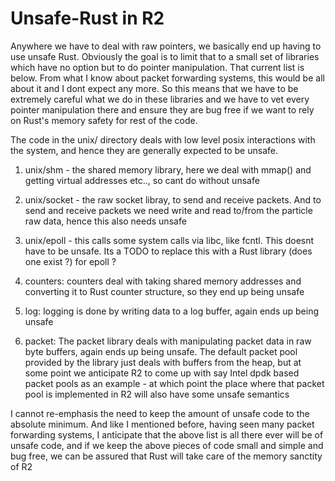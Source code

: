 # Unsafe-Rust in R2

Anywhere we have to deal with raw pointers, we basically end up having to use unsafe Rust. Obviously the goal is to limit that to a small set of libraries which have no option but to do pointer manipulation. That current list is below. From what I know about packet forwarding systems, this would be all about it and I dont expect any more. So this means that we have to be extremely careful what we do in these libraries and we have to vet every pointer manipulation there and ensure they are bug free if we want to rely on Rust's memory safety for rest of the code.

The code in the unix/ directory deals with low level posix interactions with the system, and hence they are generally expected to be unsafe.

1. unix/shm - the shared memory library, here we deal with mmap() and getting virtual addresses etc.., so cant do without unsafe

2. unix/socket - the raw socket libray, to send and receive packets. And to send and receive packets we need write and read to/from the particle raw data, hence this also needs unsafe

3. unix/epoll - this calls some system calls via libc, like fcntl. This doesnt have to be unsafe. Its a TODO to replace this with a Rust library (does one exist ?) for epoll ?

4. counters: counters deal with taking shared memory addresses and converting it to Rust counter structure, so they end up being unsafe

5. log: logging is done by writing data to a log buffer, again ends up being unsafe

6. packet: The packet library deals with manipulating packet data in raw byte buffers, again ends up being unsafe. The default packet pool provided by the library just deals with buffers from the heap, but at some point we anticipate R2 to come up with say Intel dpdk based packet pools as an example - at which point the place where that packet pool is implemented in R2 will also have some unsafe semantics


I cannot re-emphasis the need to keep the amount of unsafe code to the absolute minimum. And like I mentioned before, having seen many packet forwarding systems, I anticipate that the above list is all there ever will be of unsafe code, and if we keep the above pieces of code small and simple and bug free, we can be assured that Rust will take care of the memory sanctity of R2